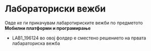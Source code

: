 # Лабораториски вежби

Овде ке ги прикачувам лабаротириските вежби по предметото **Мобилни платформи и програмирање**


- LAB1_196124 во овој фолдер е сместено решението на првата лабараториска вежба
